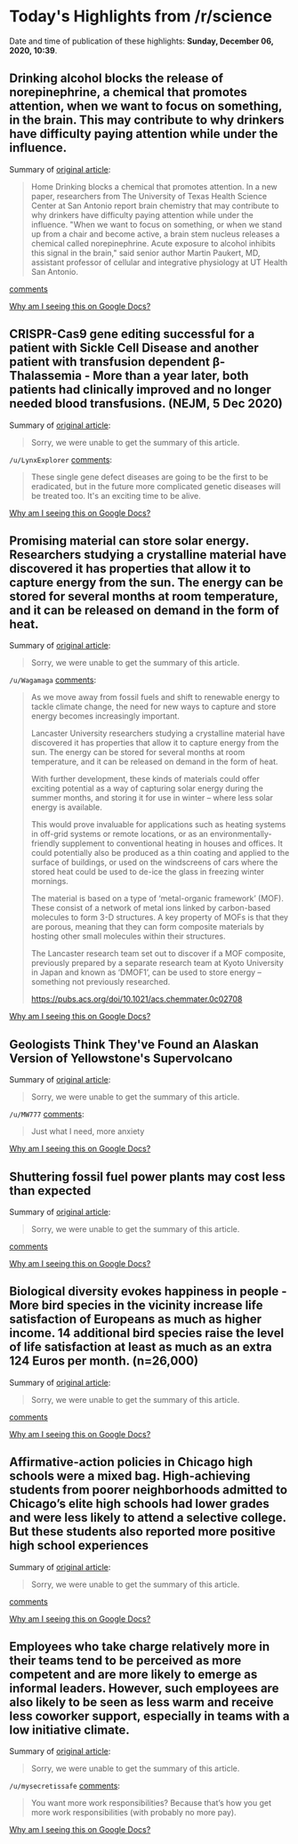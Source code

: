 # Today's Highlights from /r/science

Date and time of publication of these highlights: **Sunday, December 06, 2020, 10:39**.

## Drinking alcohol blocks the release of norepinephrine, a chemical that promotes attention, when we want to focus on something, in the brain. This may contribute to why drinkers have difficulty paying attention while under the influence.

Summary of [original article](https://news.uthscsa.edu/drinking-blocks-a-chemical-that-promotes-attention/):

> Home  Drinking blocks a chemical that promotes attention. In a new paper, researchers from The University of Texas Health Science Center at San Antonio report brain chemistry that may contribute to why drinkers have difficulty paying attention while under the influence. "When we want to focus on something, or when we stand up from a chair and become active, a brain stem nucleus releases a chemical called norepinephrine. Acute exposure to alcohol inhibits this signal in the brain," said senior author Martin Paukert, MD, assistant professor of cellular and integrative physiology at UT Health San Antonio.

[comments](https://www.reddit.com/r/science/comments/k7teoh/drinking_alcohol_blocks_the_release_of/)

[Why am I seeing this on Google Docs?](https://docs.google.com/document/d/1Dc6We63vOXIZsc0op-Bt4abqkYjXzOigalQqFxmvvbM/edit?usp=sharing)

## CRISPR-Cas9 gene editing successful for a patient with Sickle Cell Disease and another patient with transfusion dependent β-Thalassemia - More than a year later, both patients had clinically improved and no longer needed blood transfusions. (NEJM, 5 Dec 2020)

Summary of [original article](https://www.nejm.org/doi/full/10.1056/NEJMoa2031054):

> Sorry, we were unable to get the summary of this article.

`/u/LynxExplorer` [comments](https://www.reddit.com/r/science/comments/k7g985/crisprcas9_gene_editing_successful_for_a_patient/):

> These single gene defect diseases are going to be the first to be eradicated, but in the future more complicated genetic diseases will be treated too. It's an exciting time to be alive.

[Why am I seeing this on Google Docs?](https://docs.google.com/document/d/1Dc6We63vOXIZsc0op-Bt4abqkYjXzOigalQqFxmvvbM/edit?usp=sharing)

## Promising material can store solar energy. Researchers studying a crystalline material have discovered it has properties that allow it to capture energy from the sun. The energy can be stored for several months at room temperature, and it can be released on demand in the form of heat.

Summary of [original article](https://www.lancaster.ac.uk/news/study-shows-promising-material-can-store-solar-energy-for-months-or-years):

> Sorry, we were unable to get the summary of this article.

`/u/Wagamaga` [comments](https://www.reddit.com/r/science/comments/k7pcpe/promising_material_can_store_solar_energy/):

> As we move away from fossil fuels and shift to renewable energy to tackle climate change, the need for new ways to capture and store energy becomes increasingly important.
> 
> Lancaster University researchers studying a crystalline material have discovered it has properties that allow it to capture energy from the sun. The energy can be stored for several months at room temperature, and it can be released on demand in the form of heat.
> 
> With further development, these kinds of materials could offer exciting potential as a way of capturing solar energy during the summer months, and storing it for use in winter – where less solar energy is available.
> 
> This would prove invaluable for applications such as heating systems in off-grid systems or remote locations, or as an environmentally-friendly supplement to conventional heating in houses and offices. It could potentially also be produced as a thin coating and applied to the surface of buildings, or used on the windscreens of cars where the stored heat could be used to de-ice the glass in freezing winter mornings.
> 
> The material is based on a type of ‘metal-organic framework’ (MOF). These consist of a network of metal ions linked by carbon-based molecules to form 3-D structures. A key property of MOFs is that they are porous, meaning that they can form composite materials by hosting other small molecules within their structures.
> 
> The Lancaster research team set out to discover if a MOF composite, previously prepared by a separate research team at Kyoto University in Japan and known as ‘DMOF1’, can be used to store energy – something not previously researched.
> 
> https://pubs.acs.org/doi/10.1021/acs.chemmater.0c02708

[Why am I seeing this on Google Docs?](https://docs.google.com/document/d/1Dc6We63vOXIZsc0op-Bt4abqkYjXzOigalQqFxmvvbM/edit?usp=sharing)

## Geologists Think They've Found an Alaskan Version of Yellowstone's Supervolcano

Summary of [original article](https://www.sciencealert.com/geologists-think-they-ve-found-an-alaskan-version-of-yellowstone-s-supervolcano):

> Sorry, we were unable to get the summary of this article.

`/u/MW777` [comments](https://www.reddit.com/r/science/comments/k7w2rz/geologists_think_theyve_found_an_alaskan_version/):

> Just what I need, more anxiety

[Why am I seeing this on Google Docs?](https://docs.google.com/document/d/1Dc6We63vOXIZsc0op-Bt4abqkYjXzOigalQqFxmvvbM/edit?usp=sharing)

## Shuttering fossil fuel power plants may cost less than expected

Summary of [original article](https://www.eurekalert.org/pub_releases/2020-12/giot-sff112520.php):

> Sorry, we were unable to get the summary of this article.

[comments](https://www.reddit.com/r/science/comments/k7pka7/shuttering_fossil_fuel_power_plants_may_cost_less/)

[Why am I seeing this on Google Docs?](https://docs.google.com/document/d/1Dc6We63vOXIZsc0op-Bt4abqkYjXzOigalQqFxmvvbM/edit?usp=sharing)

## Biological diversity evokes happiness in people - More bird species in the vicinity increase life satisfaction of Europeans as much as higher income. 14 additional bird species raise the level of life satisfaction at least as much as an extra 124 Euros per month. (n=26,000)

Summary of [original article](https://www.eurekalert.org/pub_releases/2020-12/gcfi-bde120420.php):

> Sorry, we were unable to get the summary of this article.

[comments](https://www.reddit.com/r/science/comments/k7597b/biological_diversity_evokes_happiness_in_people/)

[Why am I seeing this on Google Docs?](https://docs.google.com/document/d/1Dc6We63vOXIZsc0op-Bt4abqkYjXzOigalQqFxmvvbM/edit?usp=sharing)

## Affirmative-action policies in Chicago high schools were a mixed bag. High-achieving students from poorer neighborhoods admitted to Chicago’s elite high schools had lower grades and were less likely to attend a selective college. But these students also reported more positive high school experiences

Summary of [original article](https://www.aeaweb.org/research/affirmative-action-unintended-consequences-chicago):

> Sorry, we were unable to get the summary of this article.

[comments](https://www.reddit.com/r/science/comments/k7nwyk/affirmativeaction_policies_in_chicago_high/)

[Why am I seeing this on Google Docs?](https://docs.google.com/document/d/1Dc6We63vOXIZsc0op-Bt4abqkYjXzOigalQqFxmvvbM/edit?usp=sharing)

## Employees who take charge relatively more in their teams tend to be perceived as more competent and are more likely to emerge as informal leaders. However, such employees are also likely to be seen as less warm and receive less coworker support, especially in teams with a low initiative climate.

Summary of [original article](https://onlinelibrary.wiley.com/doi/10.1111/peps.12423):

> Sorry, we were unable to get the summary of this article.

`/u/mysecretissafe` [comments](https://www.reddit.com/r/science/comments/k79f98/employees_who_take_charge_relatively_more_in/):

> You want more work responsibilities? Because that’s how you get more work responsibilities (with probably no more pay).

[Why am I seeing this on Google Docs?](https://docs.google.com/document/d/1Dc6We63vOXIZsc0op-Bt4abqkYjXzOigalQqFxmvvbM/edit?usp=sharing)

